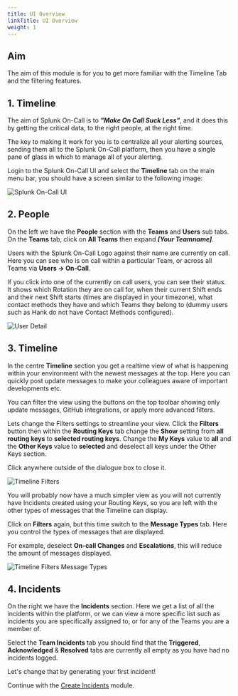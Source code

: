 ```yaml
---
title: UI Overview
linkTitle: UI Overview
weight: 1
---
```


## Aim

The aim of this module is for you to get more familiar with the Timeline Tab and the filtering features.

## 1. Timeline

The aim of Splunk On-Call is to _**"Make On Call Suck Less"**_, and it does this by getting the critical data, to the right people, at the right time.

The key to making it work for you is to centralize all your alerting sources, sending them all to the Splunk On-Call platform, then you have a single pane of glass in which to manage all of your alerting.

Login to the Splunk On-Call UI and select the **Timeline** tab on the main menu bar, you should have a screen similar to the following image:

![Splunk On-Call UI](../../../images/m7-vo-ui.png)

## 2. People

On the left we have the **People** section with the **Teams** and **Users** sub tabs. On the **Teams** tab, click on **All Teams** then expand _**[Your Teamname]**_.

Users with the Splunk On-Call Logo against their name are currently on call. Here you can see who is on call within a particular Team, or across all Teams via **Users → On-Call**.

If you click into one of the currently on call users, you can see their status. It shows which Rotation they are on call for, when their current Shift ends and their next Shift starts (times are displayed in your timezone), what contact methods they have and which Teams they belong to (dummy users such as Hank do not have Contact Methods configured).

![User Detail](../../../images/m7-user-detail.png)

## 3. Timeline

In the centre **Timeline** section you get a realtime view of what is happening within your environment with the newest messages at the top. Here you can quickly post update messages to make your colleagues aware of important developments etc.

You can filter the view using the buttons on the top toolbar showing only update messages, GitHub integrations, or apply more advanced filters.

Lets change the Filters settings to streamline your view. Click the **Filters** button then within the **Routing Keys** tab change the **Show** setting from **all routing keys** to **selected routing keys**. Change the **My Keys** value to **all** and the **Other Keys** value to **selected** and deselect all keys under the Other Keys section.

Click anywhere outside of the dialogue box to close it.

![Timeline Filters](../../../images/m7-timeline-filters.png)

You will probably now have a much simpler view as you will not currently have Incidents created using your Routing Keys, so you are left with the other types of messages that the Timeline can display.

Click on **Filters** again, but this time switch to the **Message Types** tab. Here you control the types of messages that are displayed.

For example, deselect **On-call Changes** and **Escalations**, this will reduce the amount of messages displayed.

![Timeline Filters Message Types](../../../images/m7-timeline-filters-message-types.png)

## 4. Incidents

On the right we have the **Incidents** section. Here we get a list of all the incidents within the platform, or we can view a more specific list such as incidents you are specifically assigned to, or for any of the Teams you are a member of.

Select the **Team Incidents** tab you should find that the **Triggered**, **Acknowledged** & **Resolved** tabs are currently all empty as you have had no incidents logged.

Let's change that by generating your first incident!

Continue with the [Create Incidents](../incident_lifecycle/create_incidents/) module.
